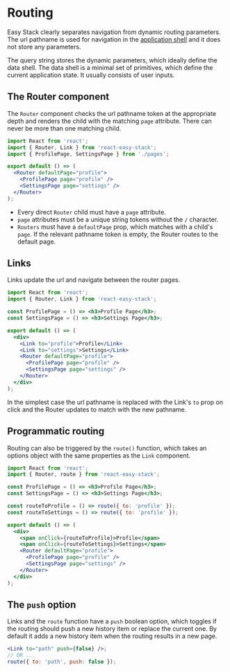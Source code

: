 # Routing

Easy Stack clearly separates navigation from dynamic routing parameters. The url pathname is used for navigation in the [application shell](https://developers.google.com/web/fundamentals/architecture/app-shell) and it does not store any parameters.

The query string stores the dynamic parameters, which ideally define the data shell. The data shell is a minimal set of primitives, which define the current application state. It usually consists of user inputs.

## The Router component

The `Router` component checks the url pathname token at the appropriate depth and renders the child with the matching `page` attribute. There can never be more than one matching child.

```jsx
import React from 'react';
import { Router, Link } from 'react-easy-stack';
import { ProfilePage, SettingsPage } from './pages';

export default () => (
  <Router defaultPage="profile">
    <ProfilePage page="profile" />
    <SettingsPage page="settings" />
  </Router>
);
```

- Every direct `Router` child must have a `page` attribute.
- `page` attributes must be a unique string tokens without the `/` character.
- `Routers` must have a `defaultPage` prop, which matches with a child's `page`. If the relevant pathname token is empty, the Router routes to the default page.

## Links

Links update the url and navigate between the router pages.

```jsx
import React from 'react';
import { Router, Link } from 'react-easy-stack';

const ProfilePage = () => <h3>Profile Page</h3>;
const SettingsPage = () => <h3>Settings Page</h3>;

export default () => (
  <div>
    <Link to="profile">Profile</Link>
    <Link to="settings">Settings</Link>
    <Router defaultPage="profile">
      <ProfilePage page="profile" />
      <SettingsPage page="settings" />
    </Router>
  </div>
);
```

<div id="links-demo"></div>

In the simplest case the url pathname is replaced with the Link's `to` prop on click and the Router updates to match with the new pathname.

## Programmatic routing

Routing can also be triggered by the `route()` function, which takes an options object with the same properties as the `Link` component.

```jsx
import React from 'react';
import { Router, route } from 'react-easy-stack';

const ProfilePage = () => <h3>Profile Page</h3>;
const SettingsPage = () => <h3>Settings Page</h3>;

const routeToProfile = () => route({ to: 'profile' });
const routeToSettings = () => route({ to: 'profile' });

export default () => (
  <div>
    <span onClick={routeToProfile}>Profile</span>
    <span onClick={routeToSettings}>Settings</span>
    <Router defaultPage="profile">
      <ProfilePage page="profile" />
      <SettingsPage page="settings" />
    </Router>
  </div>
);
```

## The `push` option

Links and the `route` function have a `push` boolean option, which toggles if the routing should push a new history item or replace the current one. By default it adds a new history item when the routing results in a new page.

```jsx
<Link to="path" push={false} />;
// OR ...
route({ to: 'path', push: false });
```
